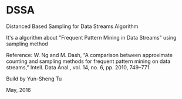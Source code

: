 # DSSA
Distanced Based Sampling for Data Streams Algorithm

It's a algorithm about "Frequent Pattern Mining in Data Streams" using sampling method

Reference: W. Ng and M. Dash, “A comparison between approximate counting and sampling methods for frequent pattern mining on data streams,” Intell. Data Anal., vol. 14, no. 6, pp. 2010, 749–771.

Build by Yun-Sheng Tu

May, 2016
